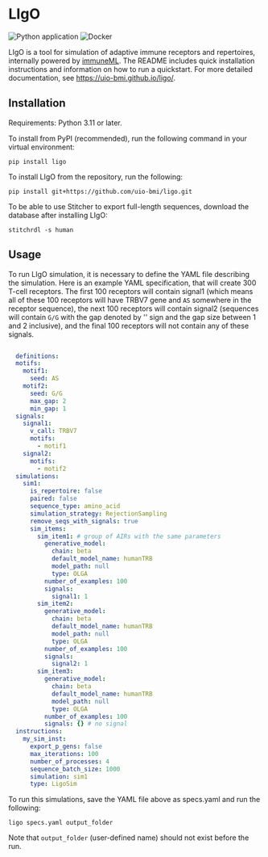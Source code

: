 # LIgO


![Python application](https://github.com/uio-bmi/ligo/workflows/Python%20application/badge.svg?branch=main)
![Docker](https://github.com/uio-bmi/ligo/workflows/Docker/badge.svg?branch=main)

LIgO is a tool for simulation of adaptive immune receptors and repertoires, 
internally powered by [immuneML](https://immuneml.uio.no/). The README includes quick installation instructions and information on how to run a quickstart. For more detailed documentation, see https://uio-bmi.github.io/ligo/.

## Installation

Requirements: Python 3.11 or later.

To install from PyPI (recommended), run the following command in your virtual environment:
```
pip install ligo
```
To install LIgO from the repository, run the following:
```
pip install git+https://github.com/uio-bmi/ligo.git
```
To be able to use Stitcher to export full-length sequences, download the database after installing LIgO:
```
stitchrdl -s human
```

## Usage

To run LIgO simulation, it is necessary to define the YAML file describing the simulation. Here is
an example YAML specification, that will create 300 T-cell receptors. The first 100
receptors will contain signal1 (which means all of these 100 receptors will have TRBV7 gene and `AS` 
somewhere in the receptor sequence), the next 100 receptors will contain signal2 (sequences will contain `G/G`
with the gap denoted by '\' sign and the gap size between 1 and 2 inclusive), and the final 100 receptors
will not contain any of these signals.

```yaml

  definitions:
  motifs:
    motif1:
      seed: AS
    motif2:
      seed: G/G
      max_gap: 2
      min_gap: 1
  signals:
    signal1:
      v_call: TRBV7
      motifs:
        - motif1
    signal2:
      motifs:
        - motif2
  simulations:
    sim1:
      is_repertoire: false
      paired: false
      sequence_type: amino_acid
      simulation_strategy: RejectionSampling
      remove_seqs_with_signals: true 
      sim_items:
        sim_item1: # group of AIRs with the same parameters
          generative_model:
            chain: beta
            default_model_name: humanTRB
            model_path: null
            type: OLGA
          number_of_examples: 100
          signals:
            signal1: 1
        sim_item2:
          generative_model:
            chain: beta
            default_model_name: humanTRB
            model_path: null
            type: OLGA
          number_of_examples: 100
          signals:
            signal2: 1
        sim_item3:
          generative_model:
            chain: beta
            default_model_name: humanTRB
            model_path: null
            type: OLGA
          number_of_examples: 100
          signals: {} # no signal
  instructions:
    my_sim_inst:
      export_p_gens: false
      max_iterations: 100
      number_of_processes: 4
      sequence_batch_size: 1000
      simulation: sim1
      type: LigoSim
```

To run this simulations, save the YAML file above as specs.yaml and run the following:

```commandline
ligo specs.yaml output_folder
```

Note that `output_folder` (user-defined name) should not exist before the run.
